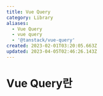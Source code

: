 ```yaml
---
title: Vue Query
category: Library
aliases:
  - Vue Query
  - vue query
  - '@tanstack/vue-query'
created: 2023-02-01T03:20:05.663Z
updated: 2023-04-05T02:46:26.143Z
---
```


# Vue Query란

